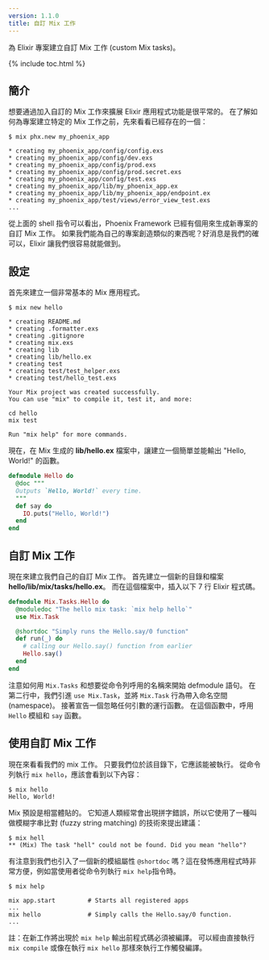 ```yaml
---
version: 1.1.0
title: 自訂 Mix 工作
---
```


為 Elixir 專案建立自訂 Mix 工作 (custom Mix tasks)。

{% include toc.html %}

## 簡介

想要通過加入自訂的 Mix 工作來擴展 Elixir 應用程式功能是很平常的。
在了解如何為專案建立特定的 Mix 工作之前，先來看看已經存在的一個：

```shell
$ mix phx.new my_phoenix_app

* creating my_phoenix_app/config/config.exs
* creating my_phoenix_app/config/dev.exs
* creating my_phoenix_app/config/prod.exs
* creating my_phoenix_app/config/prod.secret.exs
* creating my_phoenix_app/config/test.exs
* creating my_phoenix_app/lib/my_phoenix_app.ex
* creating my_phoenix_app/lib/my_phoenix_app/endpoint.ex
* creating my_phoenix_app/test/views/error_view_test.exs
...
```

從上面的 shell 指令可以看出，Phoenix Framework 已經有個用來生成新專案的自訂 Mix 工作。
如果我們能為自己的專案創造類似的東西呢？好消息是我們的確可以，Elixir 讓我們很容易就能做到。

## 設定

首先來建立一個非常基本的 Mix 應用程式。

```shell
$ mix new hello

* creating README.md
* creating .formatter.exs
* creating .gitignore
* creating mix.exs
* creating lib
* creating lib/hello.ex
* creating test
* creating test/test_helper.exs
* creating test/hello_test.exs

Your Mix project was created successfully.
You can use "mix" to compile it, test it, and more:

cd hello
mix test

Run "mix help" for more commands.
```

現在，在 Mix 生成的 **lib/hello.ex** 檔案中，讓建立一個簡單並能輸出 "Hello, World!" 的函數。

```elixir
defmodule Hello do
  @doc """
  Outputs `Hello, World!` every time.
  """
  def say do
    IO.puts("Hello, World!")
  end
end
```

## 自訂 Mix 工作

現在來建立我們自己的自訂 Mix 工作。
首先建立一個新的目錄和檔案 **hello/lib/mix/tasks/hello.ex**。
而在這個檔案中，插入以下 7 行 Elixir 程式碼。

```elixir
defmodule Mix.Tasks.Hello do
  @moduledoc "The hello mix task: `mix help hello`"
  use Mix.Task

  @shortdoc "Simply runs the Hello.say/0 function"
  def run(_) do
    # calling our Hello.say() function from earlier
    Hello.say()
  end
end
```

注意如何用 `Mix.Tasks` 和想要從命令列呼用的名稱來開始 defmodule 語句。
在第二行中，我們引進 `use Mix.Task`，並將 `Mix.Task` 行為帶入命名空間 (namespace)。
接著宣告一個忽略任何引數的運行函數。
在這個函數中，呼用 `Hello` 模組和 `say` 函數。

## 使用自訂 Mix 工作

現在來看看我們的 mix 工作。
只要我們位於該目錄下，它應該能被執行。
從命令列執行 `mix hello`，應該會看到以下內容：

```shell
$ mix hello
Hello, World!
```

Mix 預設是相當體貼的。
它知道人類經常會出現拼字錯誤，所以它使用了一種叫做模糊字串比對 (fuzzy string matching) 的技術來提出建議：

```shell
$ mix hell
** (Mix) The task "hell" could not be found. Did you mean "hello"?
```

有注意到我們也引入了一個新的模組屬性 `@shortdoc` 嗎？這在發怖應用程式時非常方便，例如當使用者從命令列執行 `mix help`指令時。

```shell
$ mix help

mix app.start         # Starts all registered apps
...
mix hello             # Simply calls the Hello.say/0 function.
...
```

註：在新工作將出現於 `mix help` 輸出前程式碼必須被編譯。
可以經由直接執行 `mix compile` 或像在執行 `mix hello` 那樣來執行工作觸發編譯。
